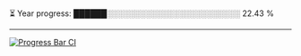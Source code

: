 
⏳ Year progress: ██████░░░░░░░░░░░░░░░░░░░░░░░░ 22.43 %

---

[![Progress Bar CI](https://github.com/thatoranzhevyy/thatoranzhevyy/actions/workflows/node.js.yml/badge.svg)](https://github.com/thatoranzhevyy/thatoranzhevyy/actions/workflows/node.js.yml)

